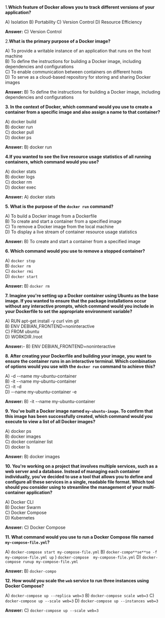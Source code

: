 
1.**Which feature of Docker allows you to track different versions of your application?**  

A) Isolation
B) Portability
C) Version Control
D) Resource Efficiency

**Answer:**  C) Version Control  

2.**What is the primary purpose of a Docker image?**  

A) To provide a writable instance of an application that runs on the host machine  
B) To define the instructions for building a Docker image, including dependencies and configurations  
C) To enable communication between containers on different hosts  
D) To serve as a cloud-based repository for storing and sharing Docker images  

**Answer:**  B) To define the instructions for building a Docker image, including dependencies and configurations

**3. In the context of Docker, which command would you use to create a container from a specific image and also assign a name to that container?**  

A) docker build  
B) docker run  
C) docker pull  
D) docker ps  

**Answer:**   B) docker run

**4.If you wanted to see the live resource usage statistics of all running containers, which command would you use?**  

A) docker stats  
B) docker logs  
C) docker rm  
D) docker exec  

**Answer:**   A) docker stats

**5. What is the purpose of the `docker run` command?**

A) To build a Docker image from a Dockerfile  
B) To create and start a container from a specified image  
C) To remove a Docker image from the local machine  
D) To display a live stream of container resource usage statistics

**Answer:** B) To create and start a container from a specified image


**6. Which command would you use to remove a stopped container?**

A) `docker stop`  
B) `docker rm`  
C) `docker rmi`  
D) `docker start`

**Answer:** B) `docker rm`

**7. Imagine you're setting up a Docker container using Ubuntu as the base image. If you wanted to ensure that the package installations occur without any interactive prompts, which command would you include in your Dockerfile to set the appropriate environment variable?**

A) RUN apt-get install -y curl vim git  
B) ENV DEBIAN_FRONTEND=noninteractive  
C) FROM ubuntu  
D) WORKDIR /root

**Answer:**-   B) ENV DEBIAN_FRONTEND=noninteractive

**8. After creating your Dockerfile and building your image, you want to ensure the container runs in an interactive terminal. Which combination of options would you use with the `docker run` command to achieve this?**

A) -d --name my-ubuntu-container  
B) -it --name my-ubuntu-container  
C) -it -d  
D) --name my-ubuntu-container -e

**Answer:**  B) -it --name my-ubuntu-container


**9. You’ve built a Docker image named `my-ubuntu-image`. To confirm that this image has been successfully created, which command would you execute to view a list of all Docker images?**

A) docker ps  
B) docker images  
C) docker container list  
D) docker ls

**Answer:** B) docker images

**10. You're working on a project that involves multiple services, such as a web server and a database. Instead of managing each container individually, you've decided to use a tool that allows you to define and configure all these services in a single, readable file format. Which tool should you consider using to streamline the management of your multi-container application?**

A) Docker CLI  
B) Docker Swarm  
C) Docker Compose  
D) Kubernetes

**Answer:**  C) Docker Compose

**11. What command would you use to run a Docker Compose file named `my-compose-file.yml`?**
    
   A) `docker-compose start my-compose-file.yml`
   B) `docker-compo**se**se -f my-compose-file.yml up`
  ) `docker-compose  my-compose-file.yml`
   D) `docker-compose runup my-compose-file.yml`
   
**Answer:**  B) `docker-compo`

**12. How would you scale the `web` service to run three instances using Docker Compose?**
    
   A) `docker-compose up --replica web=3`
   B) `docker-compose scale web=3`
   C) `docker-compose up --scale web=3`
   D) `docker-compose up --instances web=3`

**Answer:**   C) `docker-compose up --scale web=3`
<!--stackedit_data:
eyJoaXN0b3J5IjpbOTUxOTgxMjQyLDEzNjY0MzUzNDIsLTU2OT
g2MjMzLC0yMzU4NzIwODIsMTQ1NjQwNzU3NSwtMTk5MDQ1NDEw
MiwxNDg2NjE2NTE1XX0=
-->